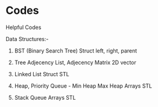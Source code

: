 # Codes
Helpful Codes

Data Structures:-
1. BST (Binary Search Tree)
  Struct left, right, parent

2. Tree
  Adjecency List, Adjecency Matrix
  2D vector
  
3. Linked List
  Struct
  STL
  
4. Heap, Priority Queue - Min Heap Max Heap
  Arrays
  STL
5. Stack Queue
  Arrays
  STL

